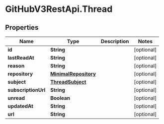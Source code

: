 # GitHubV3RestApi.Thread

## Properties

Name | Type | Description | Notes
------------ | ------------- | ------------- | -------------
**id** | **String** |  | [optional] 
**lastReadAt** | **String** |  | [optional] 
**reason** | **String** |  | [optional] 
**repository** | [**MinimalRepository**](MinimalRepository.md) |  | [optional] 
**subject** | [**ThreadSubject**](ThreadSubject.md) |  | [optional] 
**subscriptionUrl** | **String** |  | [optional] 
**unread** | **Boolean** |  | [optional] 
**updatedAt** | **String** |  | [optional] 
**url** | **String** |  | [optional] 


